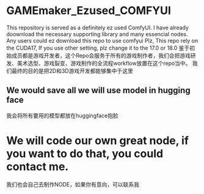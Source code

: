 # GAMEmaker_Ezused_COMFYUI
This repository is served as a definitely ez used ComfyUI. I have already doownload the necessary supporting library and many essencial nodes. Any users could ez download this repo to use comfyui
Plz, This repo rely on the CUDA17, If you use other setting, plz change it to the 17.0 or 18.0
鉴于初始成员都是游戏开发者，这个Repo会服务于所有的游戏制作者，我们会把游戏研发、美术选型、游戏裂变、游戏制作的全流程workflow放置在这个repo当中。
我们最终的目的是把2D和3D游戏开发都能够集中于这里


## We would save all we will use model in hugging face
我会将所有要用的模型都放在huggingface抱脸



# We will code our own great node, if you want to do that, you could contact me.
我们也会自己去制作NODE，如果你有意向，可以联系我

